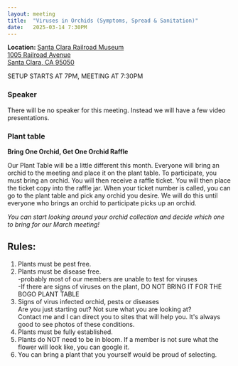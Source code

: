 ```yaml
---
layout: meeting
title:  "Viruses in Orchids (Symptoms, Spread & Sanitation)"
date:   2025-03-14 7:30PM
---
```

<b>Location: </b><a href = "https://maps.app.goo.gl/7Fe7Ghb5wu6cFojJ9">Santa Clara Railroad Museum<br/>
1005 Railroad Avenue<br/>
Santa Clara, CA 95050<br/>
</a>

SETUP STARTS AT 7PM, MEETING AT 7:30PM

### Speaker <br/>
There will be no speaker for this meeting.  Instead we will have a few video presentations.

### Plant table
  
<b>Bring One Orchid, Get One Orchid Raffle</b>

Our Plant Table will be a little different this month.  Everyone will bring an orchid to the meeting and place it on the plant table.  To participate, you must bring an orchid.  You will then receive a raffle ticket.  You will then place the ticket copy into the raffle jar.  When your ticket number is called, you can go to the plant table and pick any orchid you desire.  We will do this until everyone who brings an orchid to participate picks up an orchid.  <br/>

<i>You can start looking around your orchid collection and decide which one to bring for our March meeting!</i>

## Rules:
1)  Plants must be pest free.<br/>
2)  Plants must be disease free.<br/>
     -probably most of our members are unable to test for viruses<br/>
     -If there are signs of viruses on the plant, DO NOT BRING IT FOR THE BOGO PLANT TABLE<br/>
3)  Signs of virus infected orchid, pests or diseases<br/>
   Are you just starting out?  Not sure what you are looking at?<br/>
   Contact me and I can direct you to sites that will help you.  It's always good to see photos of these conditions.<br/>
4)  Plants must be fully established.<br/>
5)  Plants do NOT need to be in bloom.  If a member is not sure what the flower will look like, you can google it.<br/>
6)  You can bring a plant that you yourself would be proud of selecting.<br/>
